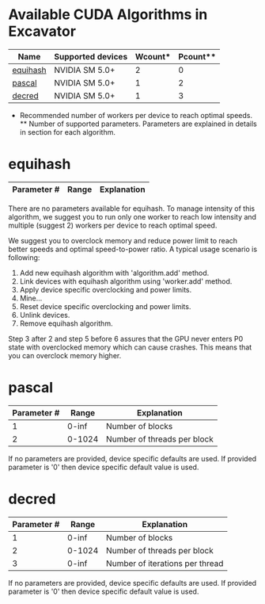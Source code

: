# Available CUDA Algorithms in Excavator

Name | Supported devices | Wcount* | Pcount**
-----------------|----------|---------|----
[equihash](#equihash) | NVIDIA SM 5.0+ | 2 | 0
[pascal](#pascal) | NVIDIA SM 5.0+ | 1 | 2
[decred](#decred)| NVIDIA SM 5.0+ | 1 | 3

* Recommended number of workers per device to reach optimal speeds.
** Number of supported parameters. Parameters are explained in details in section for each algorithm.


# <a name="equihash"></a> equihash

Parameter # | Range | Explanation
-----------------|----------|---------

There are no parameters available for equihash. To manage intensity of this algorithm, we suggest you to run only one worker to reach low intensity and multiple (suggest 2) workers per device to reach optimal speed.

We suggest you to overclock memory and reduce power limit to reach better speeds and optimal speed-to-power ratio. A typical usage scenario is following:
1. Add new equihash algorithm with 'algorithm.add' method.
2. Link devices with equihash algorithm using 'worker.add' method.
3. Apply device specific overclocking and power limits.
4. Mine...
5. Reset device specific overclocking and power limits.
6. Unlink devices.
7. Remove equihash algorithm.

Step 3 after 2 and step 5 before 6 assures that the GPU never enters P0 state with overclocked memory which can cause crashes. This means that you can overclock memory higher.


# <a name="pascal"></a> pascal

Parameter # | Range | Explanation
-----------------|----------|---------
1 | 0-inf | Number of blocks
2 | 0-1024 | Number of threads per block

If no parameters are provided, device specific defaults are used. If provided parameter is '0' then device specific default value is used.


# <a name="decred"></a> decred

Parameter # | Range | Explanation
-----------------|----------|---------
1 | 0-inf | Number of blocks
2 | 0-1024 | Number of threads per block
3 | 0-inf | Number of iterations per thread

If no parameters are provided, device specific defaults are used. If provided parameter is '0' then device specific default value is used.
